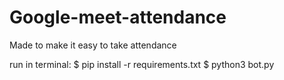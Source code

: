 # Google-meet-attendance


Made to make it easy to take attendance 

run in terminal:
  $ pip install -r requirements.txt
  $ python3 bot.py
